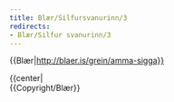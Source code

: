 ```yaml
---
title: Blær/Silfursvanurinn/3
redirects:
- Blær/Silfur svanurinn/3
---
```


{{Blær|http://blaer.is/grein/amma-sigga}}

<div class="book" data-translate=true data-audio-file="Silfur_svanurinn_03-3.mp3">
{{center|<Audio src="Silfur_svanurinn_03-3.mp3"/>}}
<html>
<div class="blaer article">

<div class="article-entry">
  <div class="images-two-up">
    <div class="image-box image-box-half">
      <img src="https://ylhyra.is/Special:Filepath/Blær_–_Silfur_svanurinn_94829.jpeg">
    </div>
    <div class="image-box image-box-half">
      <img src="https://ylhyra.is/Special:Filepath/Blær_–_Silfur_svanurinn_98743.jpeg">
    </div>
  </div>

  <div class="text">
    <p><strong data-translate=no data-no-audio=true>Sigga: </strong>Jófríðarstaðavegur, þetta er lengsta götuheiti í Hafnarfirði. Við fluttum hingað árið 1986, en hér ólst Guðrún Helgadóttir rithöfundur upp og gerðust margar af sögunum hennar hér í þessu húsi.</p>
  </div>

  <div class="text">
    <p><em><em>Heimilið er bleikt. Með fram öllum veggjum eru listaverk eftir manninn hennar, tengdaföður og barnabörn. Sófana prýða krossasaumaðir púðar og bútasaumsteppi eftir hana sjálfa. Svo er það nokkuð sem fer ekki fram hjá neinum sem kemur í heimsókn á Jófríðarstaðaveg; barnavagnar. Í hverjum krók og kima má sjá barnavagna, litlar styttur úr postulíni, silfri og annað eins. Sigga sýnir mér inn í svefnherbergið hennar og Yngva. </em></em>
    </p>
  </div>
</div>

</div>
</html>
</div>
{{Copyright/Blær}}

